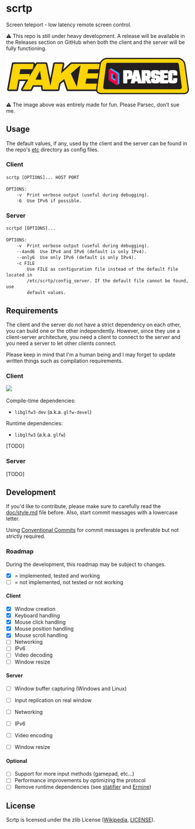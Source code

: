 # scrtp

Screen teleport - low latency remote screen control.

⚠ This repo is still under heavy development. A release will be available in the
Releases section on GitHub when both the client and the server will be fully
functioning.

![fake parsec logo](img/fake_parsec_logo.png)

⚠ The image above was entirely made for fun. Please Parsec, don't sue me.

## Usage

The default values, if any, used by the client and the server can be found in
the repo's [etc](etc/) directory as config files.

### Client

```
scrtp [OPTIONS]... HOST PORT

OPTIONS:
    -v  Print verbose output (useful during debugging).
    -6  Use IPv6 if possible.
```

### Server

```
scrtpd [OPTIONS]...

OPTIONS:
    -v  Print verbose output (useful during debugging).
    --4and6  Use IPv4 and IPv6 (default is only IPv4).
    --only6  Use only IPv6 (default is only IPv4).
    -c FILE
        Use FILE as configuration file instead of the default file located in
        /etc/scrtp/config_server. If the default file cannot be found, use
        default values.
```

## Requirements

The client and the server do not have a strict dependency on each other, you can
build one or the other independently. However, since they use a client-server
architecture, you need a client to connect to the server and you need a server
to let other clients connect.

Please keep in mind that I'm a human being and I may forget to update written
things such as compilation requirements.

### Client

![](https://img.shields.io/github/workflow/status/EdoardoLaGreca/scrtp/client-scrtp)

Compile-time dependencies:
 - `libglfw3-dev` (a.k.a. `glfw-devel`)

Runtime dependencies:
 - `libglfw3` (a.k.a. `glfw`)

[TODO]

### Server

[TODO]

## Development

If you'd like to contribute, please make sure to carefully read the
[doc/style.md](doc/style.md) file before. Also, start commit messages with a
lowercase letter.

Using [Conventional Commits](https://www.conventionalcommits.org) for commit
messages is preferable but not strictly required.

### Roadmap

During the development, this roadmap may be subject to changes.

- [x] = implemented, tested and working
- [ ] = not implemented, not tested or not working

#### Client

 - [x] Window creation
 - [x] Keyboard handling
 - [x] Mouse click handling
 - [x] Mouse position handling
 - [x] Mouse scroll handling
 - [ ] Networking
 - [ ] IPv6
 - [ ] Video decoding
 - [ ] Window resize

#### Server

 - [ ] Window buffer capturing (Windows and Linux)
 - [ ] Input replication on real window
 - [ ] Networking
 - [ ] IPv6
 - [ ] Video encoding
 - [ ] Window resize


#### Optional

 - [ ] Support for more input methods (gamepad, etc...)
 - [ ] Performance improvements by optimizing the protocol
 - [ ] Remove runtime dependencies (see
       [statifier](http://statifier.sourceforge.net/) and
       [Ermine](http://www.magicermine.com/))

## License

Scrtp is licensed under the zlib License
([Wikipedia](https://en.wikipedia.org/wiki/Zlib_License), [LICENSE](LICENSE)).
